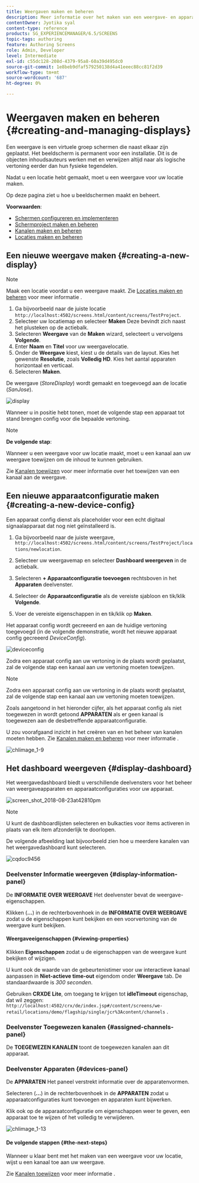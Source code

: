 ```yaml
---
title: Weergaven maken en beheren
description: Meer informatie over het maken van een weergave- en apparaatconfiguratie in AEM Screens. Meer informatie over het weergavedashboard.
contentOwner: Jyotika syal
content-type: reference
products: SG_EXPERIENCEMANAGER/6.5/SCREENS
topic-tags: authoring
feature: Authoring Screens
role: Admin, Developer
level: Intermediate
exl-id: c55dc128-208d-4379-95a8-60a39d495dc0
source-git-commit: 1e8beb9dfaf579250138d4a41eeec88cc81f2d39
workflow-type: tm+mt
source-wordcount: '687'
ht-degree: 0%

---
```


# Weergaven maken en beheren {#creating-and-managing-displays}

Een weergave is een virtuele groep schermen die naast elkaar zijn geplaatst. Het beeldscherm is permanent voor een installatie. Dit is de objecten inhoudsauteurs werken met en verwijzen altijd naar als logische vertoning eerder dan hun fysieke tegendelen.

Nadat u een locatie hebt gemaakt, moet u een weergave voor uw locatie maken.

Op deze pagina ziet u hoe u beeldschermen maakt en beheert.

**Voorwaarden**:

* [Schermen configureren en implementeren](configuring-screens-introduction.md)
* [Schermproject maken en beheren](creating-a-screens-project.md)
* [Kanalen maken en beheren](managing-channels.md)
* [Locaties maken en beheren](managing-locations.md)

## Een nieuwe weergave maken {#creating-a-new-display}

>[!NOTE]
>
>Maak een locatie voordat u een weergave maakt. Zie [Locaties maken en beheren](managing-locations.md) voor meer informatie .

1. Ga bijvoorbeeld naar de juiste locatie `http://localhost:4502/screens.html/content/screens/TestProject`.
1. Selecteer uw locatiemap en selecteer **Maken** Deze bevindt zich naast het plusteken op de actiebalk.
1. Selecteren **Weergave** van de **Maken** wizard, selecteert u vervolgens **Volgende**.
1. Enter **Naam** en **Titel** voor uw weergavelocatie.
1. Onder de **Weergave** kiest, kiest u de details van de layout. Kies het gewenste **Resolutie**, zoals **Volledig HD**. Kies het aantal apparaten horizontaal en verticaal.
1. Selecteren **Maken**.

De weergave (*StoreDisplay*) wordt gemaakt en toegevoegd aan de locatie (*SanJose*).

![display](assets/display.gif)

Wanneer u in positie hebt tonen, moet de volgende stap een apparaat tot stand brengen config voor die bepaalde vertoning.

>[!NOTE]
>
>**De volgende stap**:
>
>Wanneer u een weergave voor uw locatie maakt, moet u een kanaal aan uw weergave toewijzen om de inhoud te kunnen gebruiken.
>
>Zie [Kanalen toewijzen](channel-assignment.md) voor meer informatie over het toewijzen van een kanaal aan de weergave.

## Een nieuwe apparaatconfiguratie maken {#creating-a-new-device-config}

Een apparaat config dienst als placeholder voor een echt digitaal signaalapparaat dat nog niet geïnstalleerd is.

1. Ga bijvoorbeeld naar de juiste weergave, `http://localhost:4502/screens.html/content/screens/TestProject/locations/newlocation`.
1. Selecteer uw weergavemap en selecteer **Dashboard weergeven** in de actiebalk.
1. Selecteren **+ Apparaatconfiguratie toevoegen** rechtsboven in het **Apparaten** deelvenster.

1. Selecteer de **Apparaatconfiguratie** als de vereiste sjabloon en tik/klik **Volgende**.

1. Voer de vereiste eigenschappen in en tik/klik op **Maken**.

Het apparaat config wordt gecreeerd en aan de huidige vertoning toegevoegd (in de volgende demonstratie, wordt het nieuwe apparaat config gecreeerd *DeviceConfig*).

![deviceconfig](assets/deviceconfig.gif)

Zodra een apparaat config aan uw vertoning in de plaats wordt geplaatst, zal de volgende stap een kanaal aan uw vertoning moeten toewijzen.

>[!NOTE]
>
>Zodra een apparaat config aan uw vertoning in de plaats wordt geplaatst, zal de volgende stap een kanaal aan uw vertoning moeten toewijzen.
>
>Zoals aangetoond in het hieronder cijfer, als het apparaat config als niet toegewezen in wordt getoond **APPARATEN** als er geen kanaal is toegewezen aan de desbetreffende apparaatconfiguratie.
>
>U zou voorafgaand inzicht in het creëren van en het beheer van kanalen moeten hebben. Zie [Kanalen maken en beheren](managing-channels.md) voor meer informatie .

![chlimage_1-9](assets/chlimage_1-9.png)

## Het dashboard weergeven {#display-dashboard}

Het weergavedashboard biedt u verschillende deelvensters voor het beheer van weergaveapparaten en apparaatconfiguraties voor uw apparaat.

![screen_shot_2018-08-23at42810pm](assets/screen_shot_2018-08-23at42810pm.png)

>[!NOTE]
>
>U kunt de dashboardlijsten selecteren en bulkacties voor items activeren in plaats van elk item afzonderlijk te doorlopen.
>
>De volgende afbeelding laat bijvoorbeeld zien hoe u meerdere kanalen van het weergavedashboard kunt selecteren.

![cqdoc9456](assets/cqdoc9456.gif)

### Deelvenster Informatie weergeven {#display-information-panel}

De **INFORMATIE OVER WEERGAVE** Het deelvenster bevat de weergave-eigenschappen.

Klikken (**...**) in de rechterbovenhoek in de **INFORMATIE OVER WEERGAVE** zodat u de eigenschappen kunt bekijken en een voorvertoning van de weergave kunt bekijken.


#### Weergaveeigenschappen {#viewing-properties}

Klikken **Eigenschappen** zodat u de eigenschappen van de weergave kunt bekijken of wijzigen.

U kunt ook de waarde van de gebeurtenistimer voor uw interactieve kanaal aanpassen in **Niet-actieve time-out** eigendom onder **Weergave** tab. De standaardwaarde is *300 seconden*.

Gebruiken **CRXDE Lite**, om toegang te krijgen tot **idleTimeout** eigenschap, dat wil zeggen: `http://localhost:4502/crx/de/index.jsp#/content/screens/we-retail/locations/demo/flagship/single/jcr%3Acontent/channels` .


### Deelvenster Toegewezen kanalen {#assigned-channels-panel}

De **TOEGEWEZEN KANALEN** toont de toegewezen kanalen aan dit apparaat.


### Deelvenster Apparaten {#devices-panel}

De **APPARATEN** Het paneel verstrekt informatie over de apparatenvormen.

Selecteren (**...**) in de rechterbovenhoek in de **APPARATEN** zodat u apparaatconfiguraties kunt toevoegen en apparaten kunt bijwerken.

Klik ook op de apparaatconfiguratie om eigenschappen weer te geven, een apparaat toe te wijzen of het volledig te verwijderen.

![chlimage_1-13](assets/chlimage_1-13.png)

#### De volgende stappen {#the-next-steps}

Wanneer u klaar bent met het maken van een weergave voor uw locatie, wijst u een kanaal toe aan uw weergave.

Zie [Kanalen toewijzen](channel-assignment.md) voor meer informatie .
